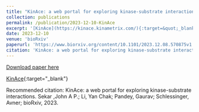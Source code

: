 ```yaml
---
title: "KinAce: a web portal for exploring kinase-substrate interactions"
collection: publications
permalink: /publication/2023-12-10-KinAce
excerpt: '[KinAce](https://kinace.kinametrix.com/){:target=&quot;_blank&quot;}'
date: 2023-12-10
venue: 'bioRxiv'
paperurl: 'https://www.biorxiv.org/content/10.1101/2023.12.08.570875v1.abstract'
citation: 'KinAce: a web portal for exploring kinase-substrate interactions.   Sekar ,John A P.; Li, Yan Chak; Pandey, Gaurav; Schlessinger, Avner; bioRxiv, 2023.'
---
```


<a href='https://www.biorxiv.org/content/10.1101/2023.12.08.570875v1.abstract'>Download paper here</a>

[KinAce](https://kinace.kinametrix.com/){:target=&quot;_blank&quot;}

Recommended citation: KinAce: a web portal for exploring kinase-substrate interactions.   Sekar ,John A P.; Li, Yan Chak; Pandey, Gaurav; Schlessinger, Avner; bioRxiv, 2023.